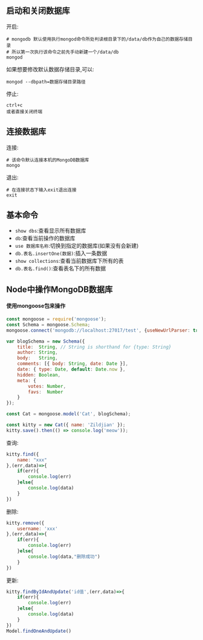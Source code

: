 ## 启动和关闭数据库

开启:

```shell
# mongodb 默认使用执行mongod命令所处判读根目录下的/data/db作为自己的数据存储目录
# 所以第一次执行该命令之前先手动新建一个/data/db
mongod
```

如果想要修改默认数据存储目录,可以:

```shell
mongod --dbpath=数据存储目录路径
```

停止:

```
ctrl+c
或者直接关闭终端
```

## 连接数据库

连接:

```shell
# 该命令默认连接本机的MongoDB数据库
mongo
```

退出:

```shell
# 在连接状态下输入exit退出连接
exit
```

## 基本命令

- `show dbs`:查看显示所有数据库
- `db`:查看当前操作的数据库
- `use 数据库名称`:切换到指定的数据库(如果没有会新建)
- `db.表名.insertOne(数据)`:插入一条数据
- `show collections`:查看当前数据库下所有的表
- `db.表名.find()`:查看表名下的所有数据

## Node中操作MongoDB数据库

#### 使用mongoose包来操作

```js
const mongoose = require('mongoose');
const Schema = mongoose.Schema;
mongoose.connect('mongodb://localhost:27017/test', {useNewUrlParser: true, useUnifiedTopology: true});

var blogSchema = new Schema({
    title:  String, // String is shorthand for {type: String}
    author: String,
    body:   String,
    comments: [{ body: String, date: Date }],
    date: { type: Date, default: Date.now },
    hidden: Boolean,
    meta: {
        votes: Number,
        favs:  Number
    }
});

const Cat = mongoose.model('Cat', blogSchema);

const kitty = new Cat({ name: 'Zildjian' });
kitty.save().then(() => console.log('meow'));
```

查询:

```js
kitty.find({
	name: "xxx"
},(err,data)=>{
    if(err){
        console.log(err)
    }else{
        console.log(data)
    }
})
```

删除:

```js
kitty.remove({
	username: 'xxx'
},(err,data)=>{
	if(err){
		console.log(err)
	}else{
		console.log(data,"删除成功")
	}
})
```

更新:

```js
kitty.findByIdAndUpdate('id值',(err,data)=>{
	if(err){
		console.log(err)
	}else{
		console.log(data)
	}
})
Model.findOneAndUpdate()
```


